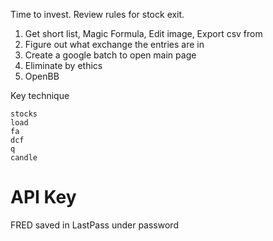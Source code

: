 
Time to invest.
Review rules for stock exit.
1. Get short list, Magic Formula, Edit image, Export csv from
2. Figure out what exchange the entries are in
3. Create a google batch to open main page
4. Eliminate by ethics
5. OpenBB


Key technique
```
stocks
load
fa
dcf
q
candle
```

# API Key
FRED saved in LastPass under password
